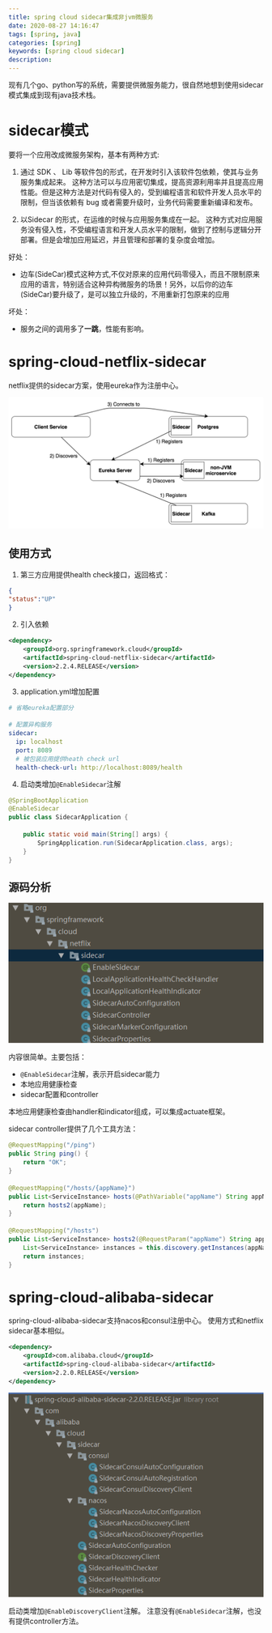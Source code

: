 ```yaml
---
title: spring cloud sidecar集成非jvm微服务
date: 2020-08-27 14:16:47
tags: [spring, java]
categories: [spring]
keywords: [spring cloud sidecar]
description:
---
```


现有几个go、python写的系统，需要提供微服务能力，很自然地想到使用sidecar模式集成到现有java技术栈。
<!-- more -->

# sidecar模式

要将一个应用改成微服务架构，基本有两种方式:
1. 通过 SDK 、 Lib 等软件包的形式，在开发时引入该软件包依赖，使其与业务服务集成起来。
这种方法可以与应用密切集成，提高资源利用率并且提高应用性能。但是这种方法是对代码有侵入的，受到编程语言和软件开发人员水平的限制，但当该依赖有 bug 或者需要升级时，业务代码需要重新编译和发布。

2. 以Sidecar 的形式，在运维的时候与应用服务集成在一起。
这种方式对应用服务没有侵入性，不受编程语言和开发人员水平的限制，做到了控制与逻辑分开部署。但是会增加应用延迟，并且管理和部署的复杂度会增加。


好处：
- 边车(SideCar)模式这种方式,不仅对原来的应用代码零侵入，而且不限制原来应用的语言，特别适合这种异构微服务的场景！另外，以后你的边车(SideCar)要升级了，是可以独立升级的，不用重新打包原来的应用

坏处：
- 服务之间的调用多了**一跳**，性能有影响。

# spring-cloud-netflix-sidecar

netflix提供的sidecar方案，使用eureka作为注册中心。


![side-car-with-eureka.png](side-car-with-eureka.png)



## 使用方式

1. 第三方应用提供health check接口，返回格式：
```json
{
"status":"UP"
}
```

2. 引入依赖
```xml
<dependency>
    <groupId>org.springframework.cloud</groupId>
    <artifactId>spring-cloud-netflix-sidecar</artifactId>
    <version>2.2.4.RELEASE</version>
</dependency>
```

3. application.yml增加配置
```yaml
# 省略eureka配置部分

# 配置异构服务
sidecar:
  ip: localhost
  port: 8089
  # 被包装应用提供heath check url
  health-check-url: http://localhost:8089/health
```

4. 启动类增加`@EnableSidecar`注解
```java
@SpringBootApplication
@EnableSidecar
public class SidecarApplication {

    public static void main(String[] args) {
        SpringApplication.run(SidecarApplication.class, args);
    }
}
```

## 源码分析



![sdiecar-netflix.png](sdiecar-netflix.png)



内容很简单。主要包括：
- `@EnableSidecar`注解，表示开启sidecar能力
- 本地应用健康检查
- sidecar配置和controller

本地应用健康检查由handler和indicator组成，可以集成actuate框架。

sidecar controller提供了几个工具方法：
```java
@RequestMapping("/ping")
public String ping() {
	return "OK";
}

@RequestMapping("/hosts/{appName}")
public List<ServiceInstance> hosts(@PathVariable("appName") String appName) {
	return hosts2(appName);
}

@RequestMapping("/hosts")
public List<ServiceInstance> hosts2(@RequestParam("appName") String appName) {
	List<ServiceInstance> instances = this.discovery.getInstances(appName);
	return instances;
}
```

# spring-cloud-alibaba-sidecar

spring-cloud-alibaba-sidecar支持nacos和consul注册中心。
使用方式和netflix sidecar基本相似。
```xml
<dependency>
    <groupId>com.alibaba.cloud</groupId>
    <artifactId>spring-cloud-alibaba-sidecar</artifactId>
    <version>2.2.0.RELEASE</version>
</dependency>
```



![sidecar-alibaba.png](sidecar-alibaba.png)



启动类增加`@EnableDiscoveryClient`注解。
注意没有`@EnableSidecar`注解，也没有提供controller方法。